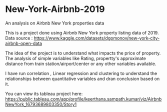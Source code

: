 # New-York-Airbnb-2019
An analysis on Airbnb New York properties data

This is a project done using Airbnb New York property listing data of 2019. Data source : https://www.kaggle.com/datasets/dgomonov/new-york-city-airbnb-open-data

The idea of the project is to understand what impacts the price of property. The analysis of simple variables like Rating, propertty's approximate distance from train station/airport/center or any other variables available.

I have run correlation , Linear regression and clustering to understand the relationships between quantitative variables and dran conclusion based on it.

You can view its tableau project here: https://public.tableau.com/app/profile/keerthana.sampath.kumar/viz/AirbnbNewYork_16793689803350/Story1

